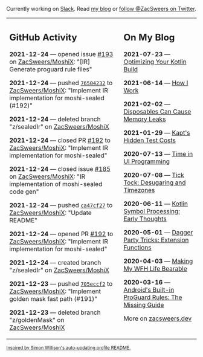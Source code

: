 Currently working on [Slack](https://slack.com/). Read [my blog](https://zacsweers.dev/) or [follow @ZacSweers on Twitter](https://twitter.com/ZacSweers).

<table><tr><td valign="top" width="60%">

## GitHub Activity
<!-- githubActivity starts -->
**2021-12-24** — opened issue [#193](https://api.github.com/repos/ZacSweers/MoshiX/issues/193) on [ZacSweers/MoshiX](https://api.github.com/repos/ZacSweers/MoshiX): "[IR] Generate proguard rule files"

**2021-12-24** — pushed [`76504232`](https://github.com/ZacSweers/MoshiX/commit/76504232eb2190c6b5ad5558b0a1775bdd9b148d) to [ZacSweers/MoshiX](https://api.github.com/repos/ZacSweers/MoshiX): "Implement IR implementation for moshi-sealed (#192)"

**2021-12-24** — deleted branch "z/sealedIr" on [ZacSweers/MoshiX](https://api.github.com/repos/ZacSweers/MoshiX)

**2021-12-24** — closed PR [#192](https://api.github.com/repos/ZacSweers/MoshiX/pulls/192) to [ZacSweers/MoshiX](https://api.github.com/repos/ZacSweers/MoshiX): "Implement IR implementation for moshi-sealed"

**2021-12-24** — closed issue [#185](https://api.github.com/repos/ZacSweers/MoshiX/issues/185) on [ZacSweers/MoshiX](https://api.github.com/repos/ZacSweers/MoshiX): "IR implementation of moshi-sealed code gen"

**2021-12-24** — pushed [`ca47cf27`](https://github.com/ZacSweers/MoshiX/commit/ca47cf27a04a9217144b812688b983c5a096a7f4) to [ZacSweers/MoshiX](https://api.github.com/repos/ZacSweers/MoshiX): "Update README"

**2021-12-24** — opened PR [#192](https://api.github.com/repos/ZacSweers/MoshiX/pulls/192) to [ZacSweers/MoshiX](https://api.github.com/repos/ZacSweers/MoshiX): "Implement IR implementation for moshi-sealed"

**2021-12-24** — created branch "z/sealedIr" on [ZacSweers/MoshiX](https://api.github.com/repos/ZacSweers/MoshiX)

**2021-12-23** — pushed [`705eccf2`](https://github.com/ZacSweers/MoshiX/commit/705eccf2fccc710854e3d3121c37915d77101f7d) to [ZacSweers/MoshiX](https://api.github.com/repos/ZacSweers/MoshiX): "Implement golden mask fast path (#191)"

**2021-12-23** — deleted branch "z/goldenMask" on [ZacSweers/MoshiX](https://api.github.com/repos/ZacSweers/MoshiX)
<!-- githubActivity ends -->
</td><td valign="top" width="40%">

## On My Blog
<!-- blog starts -->
**2021-07-23** — [Optimizing Your Kotlin Build](https://www.zacsweers.dev/optimizing-your-kotlin-build/)

**2021-06-14** — [How I Work](https://www.zacsweers.dev/how-i-work/)

**2021-02-02** — [Disposables Can Cause Memory Leaks](https://www.zacsweers.dev/disposables-can-cause-memory-leaks/)

**2021-01-29** — [Kapt's Hidden Test Costs](https://www.zacsweers.dev/kapts-hidden-test-costs/)

**2020-07-13** — [Time in UI Programming](https://www.zacsweers.dev/time-in-ui/)

**2020-07-08** — [Tick Tock: Desugaring and Timezones](https://www.zacsweers.dev/ticktock-desugaring-timezones/)

**2020-06-11** — [Kotlin Symbol Processing: Early Thoughts](https://www.zacsweers.dev/kotlin-symbol-processor-early-thoughts/)

**2020-05-01** — [Dagger Party Tricks: Extension Functions](https://www.zacsweers.dev/dagger-party-tricks-extension-functions/)

**2020-04-03** — [Making My WFH Life Bearable](https://www.zacsweers.dev/making-wfh-life-bearable/)

**2020-03-16** — [Android's Built-in ProGuard Rules: The Missing Guide](https://www.zacsweers.dev/android-proguard-rules/)
<!-- blog ends -->
More on [zacsweers.dev](https://zacsweers.dev/)
</td></tr></table>

<sub><a href="https://simonwillison.net/2020/Jul/10/self-updating-profile-readme/">Inspired by Simon Willison's auto-updating profile README.</a></sub>